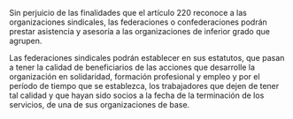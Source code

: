 Sin perjuicio de las finalidades que el artículo 220 reconoce a las organizaciones sindicales, las federaciones o confederaciones podrán prestar asistencia y asesoría a las organizaciones de inferior grado que agrupen.

Las federaciones sindicales podrán establecer en sus estatutos, que pasan a tener la calidad de beneficiarios de las acciones que desarrolle la organización en solidaridad, formación profesional y empleo y por el período de tiempo que se establezca, los trabajadores que dejen de tener tal calidad y que hayan sido socios a la fecha de la terminación de los servicios, de una de sus organizaciones de base.